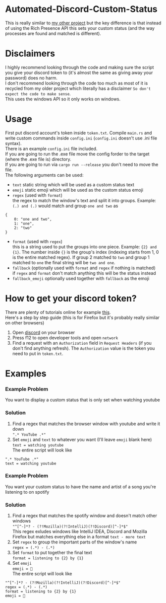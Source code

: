 # Automated-Discord-Custom-Status
This is really similar to [my other project](https://github.com/justinas2314/AutomatedDiscordRichPresence) 
but the key difference is that instead of using the Rich Presence API this sets your custom status (and the way processes are found and matched is different).
# Disclaimers
I highly recommend looking through the code and making sure the script you give your discord token to (it's almost the same as giving away your password) does no harm.  
I don't recommend looking through the code too much as most of it is recycled from my older project which literally has a disclaimer `So don't expect the code to make sense`.  
This uses the windows API so it only works on windows.  
# Usage
First put discord account's token inside `token.txt`.
Compile `main.rs` and write custom commands inside `config.ini` (`config.ini` doesn't use .ini file syntax).  
There is an example `config.ini` file included.  
If you are going to run the .exe file move the config forder to the target (where the .exe file is) directory.  
If you are going to run via `cargo run --release` you don't need to move the file.  
The following arguments can be used:
* `text` static string which will be used as a custom status text
* `emoji` static emoji which will be used as the custom status emoji
* `regex` (used with `format`)  
the regex to match the window's text and split it into groups. Example: `(.) and (.)` would match and group `one and two` as 
```
{
    0: "one and two",
    1: "one",
    2: "two"
}
```

* `format` (used with `regex`)  
this is a string used to put the groups into one piece. Example: `{2} and {1}`. The number inside `{}` is the group's index (indexing starts from 1, 0 is the entire matched regex). If group 2 matched to `two` and group 1 matched to `one` the final string will be `two and one`.
* `fallback` (optionally used with `format` and `regex` if nothing is matched)  
if `regex` and `format` don't match anything this will be the status instead
* `fallback_emoji` optionally used together with `fallback` as the emoji  
# How to get your discord token?
There are plenty of tutorials online for example [this](https://github.com/Tyrrrz/DiscordChatExporter/wiki/Obtaining-Token-and-Channel-IDs).  
Here's a step by step guide (this is for Firefox but it's probably really similar on other browsers)  
1. Open [discord](https://discord.com/app) on your browser  
2. Press f12 to open developer tools and open `network` 
3. Find a request with an `Authorization` field in `Request Headers` (if you don't find anything refresh). The `Authorization` value is the token you need to put in `token.txt`.  
# Examples
### Example Problem
You want to display a custom status that is only set when watching youtube
### Solution
1. Find a regex that matches the browser window with youtube and write it down  
`".* YouTube .*"`  
2. Set `emoji` and `text` to whatever you want (I'll leave `emoji` blank here)  
`text = watching youtube`  
The entire script will look like  
```
".* YouTube .*"
text = watching youtube
```
### Example Problem
You want your custom status to have the name and artist of a song you're listening to on spotify
### Solution
1. Find a regex that matches the spotify window and doesn't match other windows   
`"^[^-]*? - (?!Mozilla)(?!IntelliJ)(?!Discord)[^-]*$"`  
This regex exludes windows like IntelliJ IDEA, Discord and Mozilla Firefox but matches everything else in a format `text - more text`
2. Set `regex` to group the important parts of the window's name  
`regex = (.*) - (.*)`
3. Set `format` to put together the final text  
`format = listening to {2} by {1}`
4. Set `emoji`  
`emoji = 🎵`  
The entire script will look like
```
"^[^-]*? - (?!Mozilla)(?!IntelliJ)(?!Discord)[^-]*$"
regex = (.*) - (.*)
format = listening to {2} by {1}
emoji = 🎵
```
